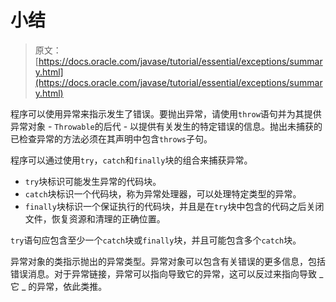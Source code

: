 # 小结

> 原文： [https://docs.oracle.com/javase/tutorial/essential/exceptions/summary.html](https://docs.oracle.com/javase/tutorial/essential/exceptions/summary.html)

程序可以使用异常来指示发生了错误。要抛出异常，请使用`throw`语句并为其提供异常对象 - `Throwable`的后代 - 以提供有关发生的特定错误的信息。抛出未捕获的已检查异常的方法必须在其声明中包含`throws`子句。

程序可以通过使用`try`，`catch`和`finally`块的组合来捕获异常。

*   `try`块标识可能发生异常的代码块。
*   `catch`块标识一个代码块，称为异常处理器，可以处理特定类型的异常。
*   `finally`块标识一个保证执行的代码块，并且是在`try`块中包含的代码之后关闭文件，恢复资源和清理的正确位置。

`try`语句应包含至少一个`catch`块或`finally`块，并且可能包含多个`catch`块。

异常对象的类指示抛出的异常类型。异常对象可以包含有关错误的更多信息，包括错误消息。对于异常链接，异常可以指向导致它的异常，这可以反过来指向导致 _ 它 _ 的异常，依此类推。